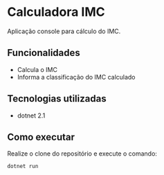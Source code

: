 # Calculadora IMC

Aplicação console para cálculo do IMC.

## Funcionalidades

- Calcula o IMC
- Informa a classificação do IMC calculado

## Tecnologias utilizadas

- dotnet 2.1

## Como executar

Realize o clone do repositório e execute o comando:

```
dotnet run
```